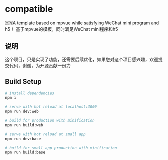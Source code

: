 # compatible
🇨🇳A template based on mpvue while satisfying WeChat mini program and h5！    基于mpvue的模板，同时满足WeChat mini程序和h5

## 说明
这个项目，只是实现了功能，还需要后续优化，如果您对这个项目感兴趣，欢迎提交代码，谢谢，为开源贡献一份力

## Build Setup

``` bash
# install dependencies
npm i

# serve with hot reload at localhost:3000
npm run dev:web

# build for production with minification
npm run build:web

# serve with hot reload at small app
npm run dev:base

# build for small app production with minification
npm run build:base

```
